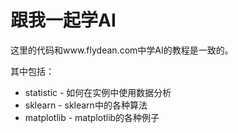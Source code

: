 # 跟我一起学AI 

这里的代码和www.flydean.com中学AI的教程是一致的。

其中包括：
* statistic - 如何在实例中使用数据分析
* sklearn - sklearn中的各种算法
* matplotlib - matplotlib的各种例子